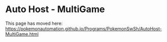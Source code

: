 # Auto Host - MultiGame

This page has moved here: https://pokemonautomation.github.io/Programs/PokemonSwSh/AutoHost-MultiGame.html

